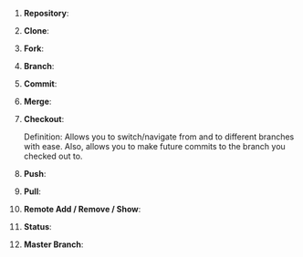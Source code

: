1. **Repository**:


2. **Clone**:


3. **Fork**:


4. **Branch**:


5. **Commit**:


6. **Merge**:


7. **Checkout**:
  
    Definition: Allows you to switch/navigate from and to different branches with ease. Also, 
    allows you to make future commits to the branch you checked out to.    
                           
8. **Push**:

          
9. **Pull**:
         
                          
10. **Remote Add / Remove / Show**:


11. **Status**:


12. **Master Branch**:
        
